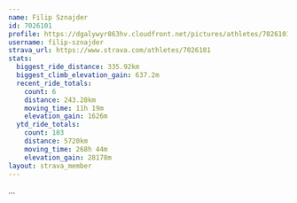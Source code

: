 ```yaml
---
name: Filip Sznajder
id: 7026101
profile: https://dgalywyr863hv.cloudfront.net/pictures/athletes/7026101/2123836/17/large.jpg
username: filip-sznajder
strava_url: https://www.strava.com/athletes/7026101
stats:
  biggest_ride_distance: 335.92km
  biggest_climb_elevation_gain: 637.2m
  recent_ride_totals:
    count: 6
    distance: 243.28km
    moving_time: 11h 19m
    elevation_gain: 1626m
  ytd_ride_totals:
    count: 103
    distance: 5720km
    moving_time: 268h 44m
    elevation_gain: 28178m
layout: strava_member
--- 
```

...
